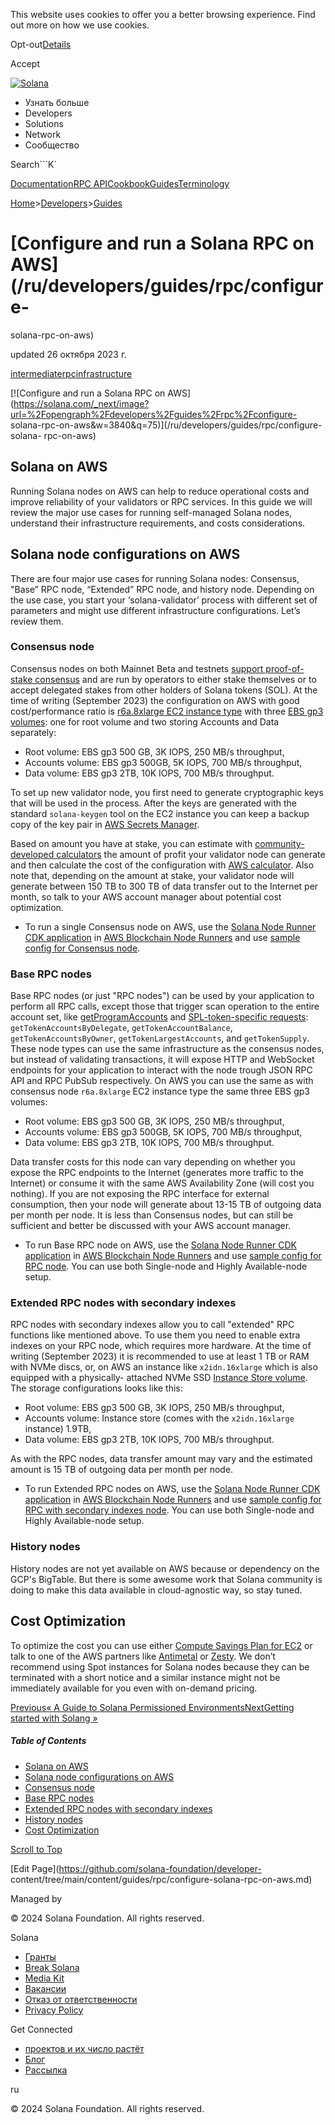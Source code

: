 This website uses cookies to offer you a better browsing experience. Find out
more on how we use cookies.

Opt-out[Details](/ru/privacy-policy#collection-of-information)

Accept

[![Solana](/_next/static/media/logotype-dark.f79d530d.svg)](/ru)

  * Узнать больше
  * Developers
  * Solutions
  * Network
  * Сообщество

Search```K`

[Documentation](/ru/docs)[RPC
API](/ru/docs/rpc)[Cookbook](/ru/developers/cookbook)[Guides](/ru/developers/guides)[Terminology](/ru/docs/terminology)

[Home](/ru)>[Developers](/ru/developers)>[Guides](/ru/developers/guides)

# [Configure and run a Solana RPC on AWS](/ru/developers/guides/rpc/configure-
solana-rpc-on-aws)

updated 26 октября 2023 г.

[intermediate](/ru/developers/guides?difficulty=intermediate)[rpc](/ru/developers/guides?tags=rpc)[infrastructure](/ru/developers/guides?tags=infrastructure)

[![Configure and run a Solana RPC on
AWS](https://solana.com/_next/image?url=%2Fopengraph%2Fdevelopers%2Fguides%2Frpc%2Fconfigure-
solana-rpc-on-aws&w=3840&q=75)](/ru/developers/guides/rpc/configure-solana-
rpc-on-aws)

## Solana on AWS #

Running Solana nodes on AWS can help to reduce operational costs and improve
reliability of your validators or RPC services. In this guide we will review
the major use cases for running self-managed Solana nodes, understand their
infrastructure requirements, and costs considerations.

## Solana node configurations on AWS #

There are four major use cases for running Solana nodes: Consensus, "Base” RPC
node, “Extended” RPC node, and history node. Depending on the use case, you
start your ‘solana-validator’ process with different set of parameters and
might use different infrastructure configurations. Let’s review them.

### Consensus node #

Consensus nodes on both Mainnet Beta and testnets [support proof-of-stake
consensus](/ru/staking) and are run by operators to either stake themselves or
to accept delegated stakes from other holders of Solana tokens (SOL). At the
time of writing (September 2023) the configuration on AWS with good
cost/performance ratio is [r6a.8xlarge EC2 instance
type](https://aws.amazon.com/ec2/instance-types/r6a/) with three [EBS gp3
volumes](https://aws.amazon.com/ebs/general-purpose/): one for root volume and
two storing Accounts and Data separately:

  * Root volume: EBS gp3 500 GB, 3K IOPS, 250 MB/s throughput,
  * Accounts volume: EBS gp3 500GB, 5K IOPS, 700 MB/s throughput,
  * Data volume: EBS gp3 2TB, 10K IOPS, 700 MB/s throughput.

To set up new validator node, you first need to generate cryptographic keys
that will be used in the process. After the keys are generated with the
standard `solana-keygen` tool on the EC2 instance you can keep a backup copy
of the key pair in [AWS Secrets
Manager](https://docs.aws.amazon.com/secretsmanager/latest/userguide/intro.html).

Based on amount you have at stake, you can estimate with [community-developed
calculators](https://www.stakingrewards.com/asset/solana) the amount of profit
your validator node can generate and then calculate the cost of the
configuration with [AWS calculator](https://calculator.aws/#/). Also note
that, depending on the amount at stake, your validator node will generate
between 150 TB to 300 TB of data transfer out to the Internet per month, so
talk to your AWS account manager about potential cost optimization.

  * To run a single Consensus node on AWS, use the [Solana Node Runner CDK application](https://github.com/aws-samples/aws-blockchain-node-runners/tree/main/lib/solana) in [AWS Blockchain Node Runners](https://aws-samples.github.io/aws-blockchain-node-runners/) and use [sample config for Consensus node](https://github.com/aws-samples/aws-blockchain-node-runners/blob/main/lib/solana/sample-configs/.env-sample-consensus).

### Base RPC nodes #

Base RPC nodes (or just "RPC nodes") can be used by your application to
perform all RPC calls, except those that trigger scan operation to the entire
account set, like
[getProgramAccounts](https://docs.solana.com/api/http#getprogramaccounts) and
[SPL-token-specific
requests](https://docs.solana.com/api/http#gettokenaccountsbydelegate):
`getTokenAccountsByDelegate`, `getTokenAccountBalance`,
`getTokenAccountsByOwner`, `getTokenLargestAccounts`, and `getTokenSupply`.
These node types can use the same infrastructure as the consensus nodes, but
instead of validating transactions, it will expose HTTP and WebSocket
endpoints for your application to interact with the node trough JSON RPC API
and RPC PubSub respectively. On AWS you can use the same as with consensus
node `r6a.8xlarge` EC2 instance type the same three EBS gp3 volumes:

  * Root volume: EBS gp3 500 GB, 3K IOPS, 250 MB/s throughput,
  * Accounts volume: EBS gp3 500GB, 5K IOPS, 700 MB/s throughput,
  * Data volume: EBS gp3 2TB, 10K IOPS, 700 MB/s throughput.

Data transfer costs for this node can vary depending on whether you expose the
RPC endpoints to the Internet (generates more traffic to the Internet) or
consume it with the same AWS Availability Zone (will cost you nothing). If you
are not exposing the RPC interface for external consumption, then your node
will generate about 13-15 TB of outgoing data per month per node. It is less
than Consensus nodes, but can still be sufficient and better be discussed with
your AWS account manager.

  * To run Base RPC node on AWS, use the [Solana Node Runner CDK application](https://github.com/aws-samples/aws-blockchain-node-runners/tree/main/lib/solana) in [AWS Blockchain Node Runners](https://aws-samples.github.io/aws-blockchain-node-runners/) and use [sample config for RPC node](https://github.com/aws-samples/aws-blockchain-node-runners/blob/main/lib/solana/sample-configs/.env-sample-baserpc). You can use both Single-node and Highly Available-node setup.

### Extended RPC nodes with secondary indexes #

RPC nodes with secondary indexes allow you to call "extended" RPC functions
like mentioned above. To use them you need to enable extra indexes on your RPC
node, which requires more hardware. At the time of writing (September 2023) it
is recommended to use at least 1 TB or RAM with NVMe discs, or, on AWS an
instance like `x2idn.16xlarge` which is also equipped with a physically-
attached NVMe SSD [Instance Store
volume](https://docs.aws.amazon.com/AWSEC2/latest/UserGuide/InstanceStorage.html).
The storage configurations looks like this:

  * Root volume: EBS gp3 500 GB, 3K IOPS, 250 MB/s throughput,
  * Accounts volume: Instance store (comes with the `x2idn.16xlarge` instance) 1.9TB,
  * Data volume: EBS gp3 2TB, 10K IOPS, 700 MB/s throughput.

As with the RPC nodes, data transfer amount may vary and the estimated amount
is 15 TB of outgoing data per month per node.

  * To run Extended RPC nodes on AWS, use the [Solana Node Runner CDK application](https://github.com/aws-samples/aws-blockchain-node-runners/tree/main/lib/solana) in [AWS Blockchain Node Runners](https://aws-samples.github.io/aws-blockchain-node-runners/) and use [sample config for RPC with secondary indexes node](https://github.com/aws-samples/aws-blockchain-node-runners/blob/main/lib/solana/sample-configs/.env-sample-extendedrpc). You can use both Single-node and Highly Available-node setup.

### History nodes #

History nodes are not yet available on AWS because or dependency on the GCP's
BigTable. But there is some awesome work that Solana community is doing to
make this data available in cloud-agnostic way, so stay tuned.

## Cost Optimization #

To optimize the cost you can use either [Compute Savings Plan for
EC2](https://aws.amazon.com/savingsplans/compute-pricing/) or talk to one of
the AWS partners like [Antimetal](https://www.antimetal.com/) or
[Zesty](https://zesty.co/). We don’t recommend using Spot instances for Solana
nodes because they can be terminated with a short notice and a similar
instance might not be immediately available for you even with on-demand
pricing.

[Previous« A Guide to Solana Permissioned
Environments](/ru/developers/guides/permissioned-environments)[NextGetting
started with Solang »](/ru/developers/guides/solang/getting-started)

##### Table of Contents

  * [Solana on AWS](/ru/developers/guides/rpc/configure-solana-rpc-on-aws#solana-on-aws)
  * [Solana node configurations on AWS](/ru/developers/guides/rpc/configure-solana-rpc-on-aws#solana-node-configurations-on-aws)
  * [Consensus node](/ru/developers/guides/rpc/configure-solana-rpc-on-aws#consensus-node)
  * [Base RPC nodes](/ru/developers/guides/rpc/configure-solana-rpc-on-aws#base-rpc-nodes)
  * [Extended RPC nodes with secondary indexes](/ru/developers/guides/rpc/configure-solana-rpc-on-aws#extended-rpc-nodes-with-secondary-indexes)
  * [History nodes](/ru/developers/guides/rpc/configure-solana-rpc-on-aws#history-nodes)
  * [Cost Optimization](/ru/developers/guides/rpc/configure-solana-rpc-on-aws#cost-optimization)

[Scroll to Top](/ru/developers/guides/rpc/configure-solana-rpc-on-aws#)

[Edit Page](https://github.com/solana-foundation/developer-
content/tree/main/content/guides/rpc/configure-solana-rpc-on-aws.md)

Managed by

[](/ru)

[](/youtube)[](/twitter)[](/discord)[](/reddit)[](/github)[](/telegram)

© 2024 Solana Foundation. All rights reserved.

Solana

  * [Гранты](https://solana.org/grants)
  * [Break Solana](https://break.solana.com/)
  * [Media Kit](/ru/branding)
  * [Вакансии](https://jobs.solana.com/)
  * [Отказ от ответственности](/ru/tos)
  * [Privacy Policy](/ru/privacy-policy)

Get Connected

  * [проектов и их число растёт](/ru/ecosystem)
  * [Блог](/ru/news)
  * [Рассылка](/ru/newsletter)

ru

© 2024 Solana Foundation. All rights reserved.

